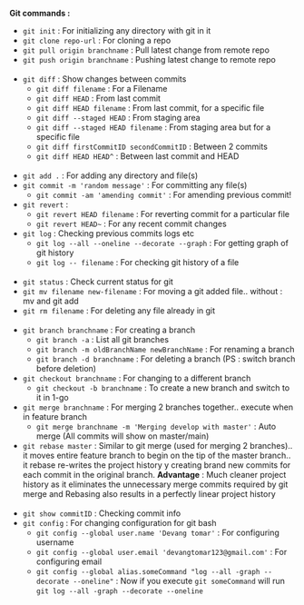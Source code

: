 **Git commands :**

- ```git init``` : For initializing any directory with git in it
- ```git clone repo-url``` : For cloning a repo
- ```git pull origin branchname``` : Pull latest change from remote repo
- ```git push origin branchname``` : Pushing latest change to remote repo
</br></br>
- ```git diff``` : Show changes between commits
  - ```git diff filename``` : For a Filename
  - ```git diff HEAD``` : From last commit
  - ```git diff HEAD filename``` : From last commit, for a specific file
  - ```git diff --staged HEAD``` : From staging area
  - ```git diff --staged HEAD filename``` : From staging area but for a specific file
  - ```git diff firstCommitID secondCommitID``` : Between 2 commits
  - ```git diff HEAD HEAD^``` : Between last commit and HEAD
</br></br>
- ```git add .``` : For adding any directory and file(s)
- ```git commit -m 'random message'``` : For committing any file(s)
  - ```git commit -am 'amending commit'``` : For amending previous commit!
- ```git revert``` :
  - ```git revert HEAD filename``` : For reverting commit for a particular file
  - ```git revert HEAD~``` : For any recent commit changes
- ```git log``` : Checking previous commits logs etc
  - ```git log --all --oneline --decorate --graph``` : For getting graph of git history
  - ```git log -- filename``` : For checking git history of a file
</br></br>
- ```git status``` : Check current status for git
- ```git mv filename new-filename``` : For moving a git added file.. without : mv and git add
- ```git rm filename``` : For deleting any file already in git
</br></br>
- ```git branch branchname``` : For creating a branch
  - ```git branch -a``` : List all git branches
  - ```git branch -m oldBranchName newBranchName``` : For renaming a branch
  - ```git branch -d branchname``` : For deleting a branch (PS : switch branch before deletion)
- ```git checkout branchname``` : For changing to a different branch
  - ```git checkout -b branchname``` : To create a new branch and switch to it in 1-go
- ```git merge branchname``` : For merging 2 branches together.. execute when in feature branch
  - ```git merge branchname -m 'Merging develop with master'``` : Auto merge (All commits will show on master/main)
- ```git rebase master``` : Similar to git merge (used for merging 2 branches).. it moves entire feature branch to begin on the tip of the master branch.. it rebase re-writes the project history y creating brand new commits for each commit in the original branch.
**Advantage** : Much cleaner project history as it eliminates the unnecessary merge commits required by git merge and Rebasing also results in a perfectly linear project history
</br></br>
- ```git show commitID``` : Checking commit info
- ```git config``` : For changing configuration for git bash
  - ```git config --global user.name 'Devang tomar'``` : For configuring username
  - ```git config --global user.email 'devangtomar123@gmail.com'``` : For configuring email
  - ```git config --global alias.someCommand "log --all -graph --decorate --oneline"``` : Now if you execute ```git someCommand``` will run ```git log --all -graph --decorate --oneline```
